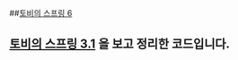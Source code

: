 ##[토비의 스프링 6](https://www.inflearn.com/course/%ED%86%A0%EB%B9%84%EC%9D%98-%EC%8A%A4%ED%94%84%EB%A7%816-%EC%9D%B4%ED%95%B4%EC%99%80-%EC%9B%90%EB%A6%AC/dashboard)
## [토비의 스프링 3.1](https://product.kyobobook.co.kr/detail/S000000935360) 을 보고 정리한 코드입니다.
